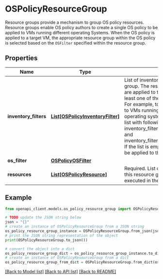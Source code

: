 # OSPolicyResourceGroup

Resource groups provide a mechanism to group OS policy resources. Resource groups enable OS policy authors to create a single OS policy to be applied to VMs running different operating Systems. When the OS policy is applied to a target VM, the appropriate resource group within the OS policy is selected based on the `OSFilter` specified within the resource group.

## Properties

Name | Type | Description | Notes
------------ | ------------- | ------------- | -------------
**inventory_filters** | [**List[OSPolicyInventoryFilter]**](OSPolicyInventoryFilter.md) | List of inventory filters for the resource group. The resources in this resource group are applied to the target VM if it satisfies at least one of the following inventory filters. For example, to apply this resource group to VMs running either &#x60;RHEL&#x60; or &#x60;CentOS&#x60; operating systems, specify 2 items for the list with following values: inventory_filters[0].os_short_name&#x3D;&#39;rhel&#39; and inventory_filters[1].os_short_name&#x3D;&#39;centos&#39; If the list is empty, this resource group will be applied to the target VM unconditionally. | [optional] 
**os_filter** | [**OSPolicyOSFilter**](OSPolicyOSFilter.md) |  | [optional] 
**resources** | [**List[OSPolicyResource]**](OSPolicyResource.md) | Required. List of resources configured for this resource group. The resources are executed in the exact order specified here. | [optional] 

## Example

```python
from openapi_client.models.os_policy_resource_group import OSPolicyResourceGroup

# TODO update the JSON string below
json = "{}"
# create an instance of OSPolicyResourceGroup from a JSON string
os_policy_resource_group_instance = OSPolicyResourceGroup.from_json(json)
# print the JSON string representation of the object
print(OSPolicyResourceGroup.to_json())

# convert the object into a dict
os_policy_resource_group_dict = os_policy_resource_group_instance.to_dict()
# create an instance of OSPolicyResourceGroup from a dict
os_policy_resource_group_from_dict = OSPolicyResourceGroup.from_dict(os_policy_resource_group_dict)
```
[[Back to Model list]](../README.md#documentation-for-models) [[Back to API list]](../README.md#documentation-for-api-endpoints) [[Back to README]](../README.md)


